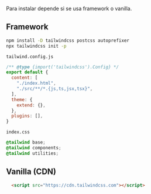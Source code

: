 Para instalar depende si se usa framework o vanilla.

## Framework
```bash
npm install -D tailwindcss postcss autoprefixer
npx tailwindcss init -p
```

`tailwind.config.js`
```js
/** @type {import('tailwindcss').Config} */
export default {
  content: [
    "./index.html",
    "./src/**/*.{js,ts,jsx,tsx}",
  ],
  theme: {
    extend: {},
  },
  plugins: [],
}
```

`index.css`
```css
@tailwind base;
@tailwind components;
@tailwind utilities;
```

## Vanilla (CDN)

```html
  <script src="https://cdn.tailwindcss.com"></script>
```

